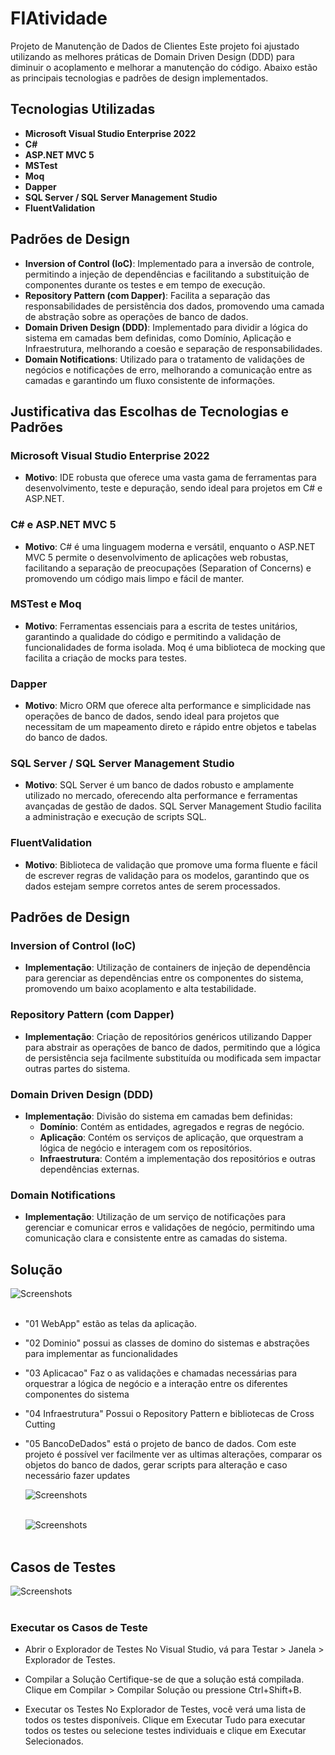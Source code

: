 # FIAtividade

Projeto de Manutenção de Dados de Clientes
Este projeto foi ajustado utilizando as melhores práticas de Domain Driven Design (DDD) para diminuir o acoplamento e melhorar a manutenção do código. Abaixo estão as principais tecnologias e padrões de design implementados.

## Tecnologias Utilizadas

- **Microsoft Visual Studio Enterprise 2022**
- **C#**
- **ASP.NET MVC 5**
- **MSTest**
- **Moq**
- **Dapper**
- **SQL Server / SQL Server Management Studio**
- **FluentValidation**

## Padrões de Design

- **Inversion of Control (IoC)**: Implementado para a inversão de controle, permitindo a injeção de dependências e facilitando a substituição de componentes durante os testes e em tempo de execução.
- **Repository Pattern (com Dapper)**: Facilita a separação das responsabilidades de persistência dos dados, promovendo uma camada de abstração sobre as operações de banco de dados.
- **Domain Driven Design (DDD)**: Implementado para dividir a lógica do sistema em camadas bem definidas, como Domínio, Aplicação e Infraestrutura, melhorando a coesão e separação de responsabilidades.
- **Domain Notifications**: Utilizado para o tratamento de validações de negócios e notificações de erro, melhorando a comunicação entre as camadas e garantindo um fluxo consistente de informações.

## Justificativa das Escolhas de Tecnologias e Padrões

### Microsoft Visual Studio Enterprise 2022
- **Motivo**: IDE robusta que oferece uma vasta gama de ferramentas para desenvolvimento, teste e depuração, sendo ideal para projetos em C# e ASP.NET.

### C# e ASP.NET MVC 5
- **Motivo**: C# é uma linguagem moderna e versátil, enquanto o ASP.NET MVC 5 permite o desenvolvimento de aplicações web robustas, facilitando a separação de preocupações (Separation of Concerns) e promovendo um código mais limpo e fácil de manter.

### MSTest e Moq
- **Motivo**: Ferramentas essenciais para a escrita de testes unitários, garantindo a qualidade do código e permitindo a validação de funcionalidades de forma isolada. Moq é uma biblioteca de mocking que facilita a criação de mocks para testes.

### Dapper
- **Motivo**: Micro ORM que oferece alta performance e simplicidade nas operações de banco de dados, sendo ideal para projetos que necessitam de um mapeamento direto e rápido entre objetos e tabelas do banco de dados.

### SQL Server / SQL Server Management Studio
- **Motivo**: SQL Server é um banco de dados robusto e amplamente utilizado no mercado, oferecendo alta performance e ferramentas avançadas de gestão de dados. SQL Server Management Studio facilita a administração e execução de scripts SQL.

### FluentValidation
- **Motivo**: Biblioteca de validação que promove uma forma fluente e fácil de escrever regras de validação para os modelos, garantindo que os dados estejam sempre corretos antes de serem processados.

## Padrões de Design

### Inversion of Control (IoC)
- **Implementação**: Utilização de containers de injeção de dependência para gerenciar as dependências entre os componentes do sistema, promovendo um baixo acoplamento e alta testabilidade.

### Repository Pattern (com Dapper)
- **Implementação**: Criação de repositórios genéricos utilizando Dapper para abstrair as operações de banco de dados, permitindo que a lógica de persistência seja facilmente substituída ou modificada sem impactar outras partes do sistema.

### Domain Driven Design (DDD)
- **Implementação**: Divisão do sistema em camadas bem definidas:
  - **Domínio**: Contém as entidades, agregados e regras de negócio.
  - **Aplicação**: Contém os serviços de aplicação, que orquestram a lógica de negócio e interagem com os repositórios.
  - **Infraestrutura**: Contém a implementação dos repositórios e outras dependências externas.

### Domain Notifications
- **Implementação**: Utilização de um serviço de notificações para gerenciar e comunicar erros e validações de negócio, permitindo uma comunicação clara e consistente entre as camadas do sistema.

## Solução
![Screenshots](solucao.PNG) <br><br>

- "01 WebApp" estão as telas da aplicação.
- "02 Dominio" possui as classes de domino do sistemas e abstrações para implementar as funcionalidades
- "03 Aplicacao" Faz o as validações e chamadas necessárias para orquestrar a lógica de negócio e a interação entre os diferentes componentes do sistema
- "04 Infraestrutura" Possui o Repository Pattern e bibliotecas de Cross Cutting
- "05 BancoDeDados" está o projeto de banco de dados.
   Com este projeto é possível ver facilmente ver as ultimas alterações, comparar os objetos do banco de dados, gerar scripts para alteração e caso necessário fazer updates
  
  ![Screenshots](projetoBancoDeDados.PNG) <br><br>
  
  
  ![Screenshots](modelagemTabelas.PNG) <br><br>
  
  
## Casos de Testes

![Screenshots](testesDeUnidade.PNG) <br><br>

### Executar os Casos de Teste

 - Abrir o Explorador de Testes
   No Visual Studio, vá para Testar > Janela > Explorador de Testes.
 
 - Compilar a Solução
	Certifique-se de que a solução está compilada. Clique em Compilar > Compilar Solução ou pressione Ctrl+Shift+B.
	
 - Executar os Testes
   No Explorador de Testes, você verá uma lista de todos os testes disponíveis.
   Clique em Executar Tudo para executar todos os testes ou selecione testes individuais e clique em Executar Selecionados.
